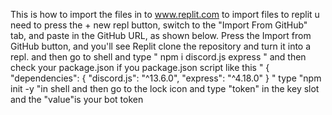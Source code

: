 This is how to import the files in to www.replit.com
to import files to replit u need to press the + new repl button, switch to the "Import From GitHub" tab, and paste in the GitHub URL, as shown below. Press the Import from GitHub button, and you'll see Replit clone the repository and turn it into a repl.
and then go to shell and type " npm i discord.js express "
and then check your package.json if you package.json script like this " {
  "dependencies": {
    "discord.js": "^13.6.0",
    "express": "^4.18.0"
  } " type "npm init -y "in shell
  and then go to the lock icon and type "token" in the key slot and the "value"is your bot token 
  
